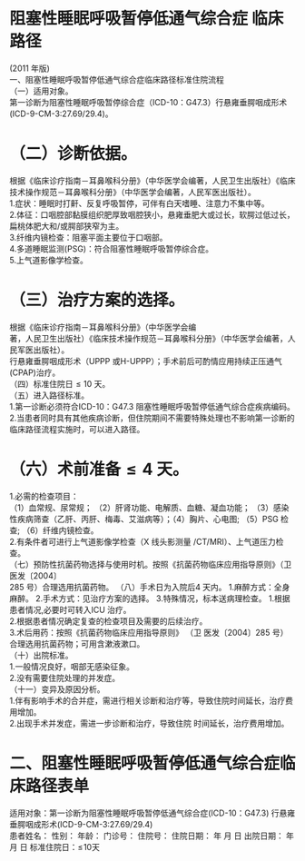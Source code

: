 # 阻塞性睡眠呼吸暂停低通气综合症 临床路径  
(2011 年版)  
一、阻塞性睡眠呼吸暂停低通气综合症临床路径标准住院流程  
（一）适用对象。  
第一诊断为阻塞性睡眠呼吸暂停综合症（ICD-10：G47.3）行悬雍垂腭咽成形术(ICD-9-CM-3:27.69/29.4)。  
# （二）诊断依据。  
根据《临床诊疗指南－耳鼻喉科分册》（中华医学会编著，人民卫生出版社）《临床技术操作规范－耳鼻喉科分册》（中华医学会编著，人民军医出版社）。  
1.症状：睡眠时打鼾、反复呼吸暂停，可伴有白天嗜睡、注意力不集中等。  
2.体征：口咽腔部黏膜组织肥厚致咽腔狭小，悬雍垂肥大或过长，软腭过低过长，扁桃体肥大和/或腭部狭窄为主。  
3.纤维内镜检查：阻塞平面主要位于口咽部。  
4.多道睡眠监测(PSG)：符合阻塞性睡眠呼吸暂停综合症。  
5.上气道影像学检查。  
# （三）治疗方案的选择。  
根据《临床诊疗指南－耳鼻喉科分册》（中华医学会编  
著，人民卫生出版社）《临床技术操作规范－耳鼻喉科分册》（中华医学会编著，人民军医出版社）。  
行悬雍垂腭咽成形术（UPPP 或H-UPPP）；手术前后可酌情应用持续正压通气(CPAP)治疗。  
（四）标准住院日${\leqslant}10$ 天。  
（五）进入路径标准。  
1.第一诊断必须符合ICD-10：G47.3 阻塞性睡眠呼吸暂停低通气综合症疾病编码。  
2.当患者同时具有其他疾病诊断，但住院期间不需要特殊处理也不影响第一诊断的临床路径流程实施时，可以进入路径。  
# （六）术前准备${\leqslant}4$ 天。  
1.必需的检查项目：  
（1）血常规、尿常规； 
    （2）肝肾功能、电解质、血糖、凝血功能； （3）感染性疾病筛查（乙肝、丙肝、梅毒、艾滋病等）；（4）胸片、心电图; （5）PSG 检查; （6）纤维内镜检查。  
2.有条件者可进行上气道影像学检查（X 线头影测量
/CT/MRI）、上气道压力检查。  
（七）预防性抗菌药物选择与使用时机。按照《抗菌药物临床应用指导原则》（卫医发〔2004〕  
285 号）合理选用抗菌药物。 （八）手术日为入院后4 天内。 1.麻醉方式：全身麻醉。 2.手术方式：见治疗方案的选择。     3.特殊情况，标本送病理检查。  1.根据患者情况,必要时可转入ICU 治疗。  
2.根据患者情况确定复查的检查项目及需要的后续治疗。  
3.术后用药：按照《抗菌药物临床应用指导原则》 （卫  医发〔2004〕285 号）合理选用抗菌药物；可用含漱液漱口。  
（十）出院标准。  
1.一般情况良好，咽部无感染征象。  
2.没有需要住院处理的并发症。  
（十一）变异及原因分析。  
1.伴有影响手术的合并症，需进行相关诊断和治疗等，导致住院时间延长，治疗费用增加。  
2.出现手术并发症，需进一步诊断和治疗，导致住院 时间延长，治疗费用增加。  
#     二、阻塞性睡眠呼吸暂停低通气综合症临床路径表单  
适用对象：第一诊断为阻塞性睡眠呼吸暂停低通气综合症(ICD-10：G47.3)   行悬雍垂腭咽成形术(ICD-9-CM-3:27.69/29.4)  
患者姓名：             性别：     年龄：    门诊号：      住院号：             住院日期：    年    月    日  出院日期：    年    月    日   标准住院日：$\leqslant\!10$天  
